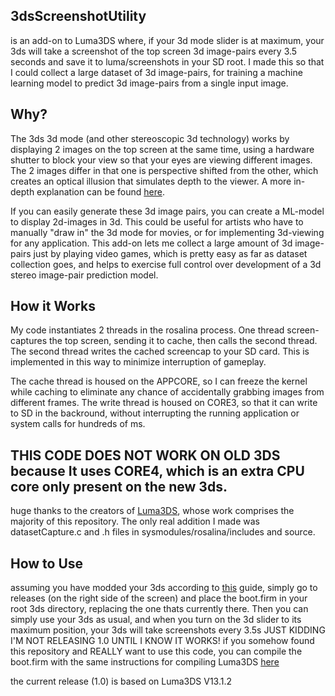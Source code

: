 ## 3dsScreenshotUtility 
is an add-on to Luma3DS where, if your 3d mode slider is at maximum, your 3ds will take a screenshot of the top screen 3d image-pairs every 3.5 seconds and save it to luma/screenshots in your SD root. I made this so that I could collect a large dataset of 3d image-pairs, for training a machine learning model to predict 3d image-pairs from a single input image.

## Why?
The 3ds 3d mode (and other stereoscopic 3d technology) works by displaying 2 images on the top screen at the same time, using a hardware shutter to block your view so that your eyes are viewing different images. The 2 images differ in that one is perspective shifted from the other, which creates an optical illusion that simulates depth to the viewer. A more in-depth explanation can be found [here](https://gbatemp.net/threads/better-stereoscopic-3d-patches-cheat-codes-releases-development-and-discussion.625945/). 

If you can easily generate these 3d image pairs, you can create a ML-model to display 2d-images in 3d. This could be useful for artists who have to manually "draw in" the 3d mode for movies, or for implementing 3d-viewing for any application. This add-on lets me collect a large amount of 3d image-pairs just by playing video games, which is pretty easy as far as dataset collection goes, and helps to exercise full control over development of a 3d stereo image-pair prediction model.

## How it Works
My code instantiates 2 threads in the rosalina process. One thread screen-captures the top screen, sending it to cache, then calls the second thread. The second thread writes the cached screencap to your SD card. This is implemented in this way to minimize interruption of gameplay.

The cache thread is housed on the APPCORE, so I can freeze the kernel while caching to eliminate any chance of accidentally grabbing images from different frames. The write thread is housed on CORE3, so that it can write to SD in the backround, without interrupting the running application or system calls for hundreds of ms. 


## THIS CODE DOES NOT WORK ON OLD 3DS because It uses CORE4, which is an extra CPU core only present on the new 3ds.


huge thanks to the creators of [Luma3DS](https://github.com/LumaTeam/Luma3DS), whose work comprises the majority of this repository. The only real addition I made was datasetCapture.c and .h files in sysmodules/rosalina/includes and source. 

## How to Use 
assuming you have modded your 3ds according to [this](https://3ds.hacks.guide/) guide, simply go to releases (on the right side of the screen) and place the boot.firm in your root 3ds directory, replacing the one thats currently there. Then you can simply use your 3ds as usual, and when you turn on the 3d slider to its maximum position, your 3ds will take screenshots every 3.5s JUST KIDDING I'M NOT RELEASING 1.0 UNTIL I KNOW IT WORKS!
if you somehow found this repository and REALLY want to use this code, you can compile the boot.firm with the same instructions for compiling Luma3DS [here](https://github.com/LumaTeam/Luma3DS)

the current release (1.0) is based on Luma3DS V13.1.2

